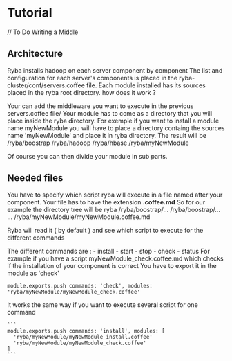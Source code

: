 
# Tutorial
 // To Do Writing a Middle

##  Architecture

Ryba installs hadoop on each server component by component
The list and configuration for each server's components is placed in the ryba-cluster/conf/servers.coffee file.
Each module installed has its sources placed in the ryba root directory.
how does it work ?

Your can add the middleware you want to execute in the previous servers.coffee file/
Your module has to come as a directory that you will place inside the ryba directory.
For exemple if you want to install a module name myNewModule you will have to place a directory containg the sources
name 'myNewModule' and place it in ryba directory.
The result will be /ryba/boostrap
           /ryba/hadoop
           /ryba/hbase
           /ryba/myNewModule

Of course you can then divide your module in sub parts.

##  Needed files
You have to specify which script ryba will execute in a file named after your component.
Your file has to have the extension **.coffee.md**
So for our example the directory tree will be ryba
          /ryba/boostrap/...
          /ryba/boostrap/...
          ...
          /ryba/myNewModule/myNewModule.coffee.md          

Ryba will read it ( by default ) and see which script to execute for the different commands 

The different commands are : - install
               - start
               - stop
               - check
               - status
 For example if you have a script myNewModule_check.coffee.md which checks if the installation of your component is correct
 You have to export it in the module as 'check'  

   ```
   module.exports.push commands: 'check', modules: 'ryba/myNewModule/myNewModule_check.coffee'
   ```
 It works the same way if you want to execute several script for one command

    ```
    module.exports.push commands: 'install', modules: [
      'ryba/myNewModule/myNewModule_install.coffee'
      'ryba/myNewModule/myNewModule_check.coffee'
    ]
    ```


